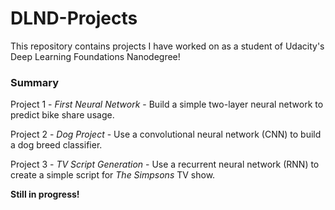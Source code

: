 # DLND-Projects
This repository contains projects I have worked on as a student of Udacity's Deep Learning Foundations Nanodegree!

### Summary
Project 1 - *First Neural Network* - Build a simple two-layer neural network to predict bike share usage.

Project 2 - *Dog Project* - Use a convolutional neural network (CNN) to build a dog breed classifier.

Project 3 - *TV Script Generation* - Use a recurrent neural network (RNN) to create a simple script for *The Simpsons* TV show.

**Still in progress!**
